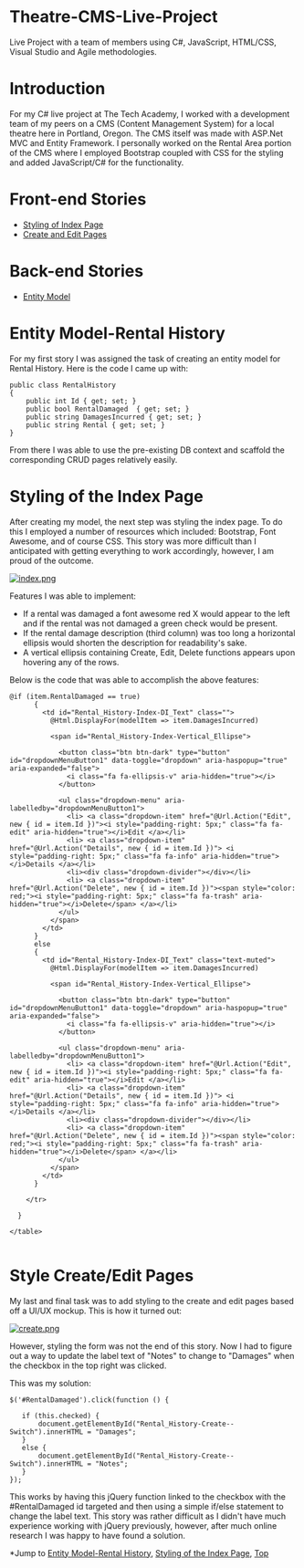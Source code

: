 
# Theatre-CMS-Live-Project <a id="top"></a>
Live Project with a team of members using C#, JavaScript, HTML/CSS, Visual Studio and Agile methodologies.
# Introduction 
For my C# live project at The Tech Academy, I worked with a development team of my peers on a CMS (Content Management System) for a local theatre here in Portland, Oregon. The CMS itself was made with ASP.Net MVC and Entity Framework. I personally worked on the Rental Area portion of the CMS where I employed Bootstrap coupled with CSS for the styling and added JavaScript/C# for the functionality.
# Front-end Stories
* [Styling of Index Page](#index-page)
* [Create and Edit Pages](#create-edit)


# Back-end Stories
* [Entity Model](#entity-model)



# Entity Model-Rental History <a id="entity-model"></a>
For my first story I was assigned the task of creating an entity model for Rental History. Here is the code I came up with:
```
public class RentalHistory
{
    public int Id { get; set; }
    public bool RentalDamaged  { get; set; }
    public string DamagesIncurred { get; set; }
    public string Rental { get; set; }
}
```
From there I was able to use the pre-existing DB context and scaffold the corresponding CRUD pages relatively easily.


# Styling of the Index Page <a id="index-page"></a>
After creating my model, the next step was styling the index page. To do this I employed a number of resources which included: Bootstrap, Font Awesome, and of course CSS. This story was more difficult than I anticipated with getting everything to work accordingly, however, I am proud of the outcome.

[![index.png](https://i.postimg.cc/SRTGtf4m/index.png)](https://postimg.cc/0KSmzmr4)

Features I was able to implement:
- If a rental was damaged a font awesome red X would appear to the left and if the rental was not damaged a green check would be present. 
- If the rental damage description (third column) was too long a horizontal ellipsis would shorten the description for readability's sake.
- A vertical ellipsis containing Create, Edit, Delete functions appears upon hovering any of the rows.

Below is the code that was able to accomplish the above features: 

```
@if (item.RentalDamaged == true)
      {
        <td id="Rental_History-Index-DI_Text" class="">
          @Html.DisplayFor(modelItem => item.DamagesIncurred)

          <span id="Rental_History-Index-Vertical_Ellipse">

            <button class="btn btn-dark" type="button" id="dropdownMenuButton1" data-toggle="dropdown" aria-haspopup="true" aria-expanded="false">
              <i class="fa fa-ellipsis-v" aria-hidden="true"></i>
            </button>

            <ul class="dropdown-menu" aria-labelledby="dropdownMenuButton1">
              <li> <a class="dropdown-item" href="@Url.Action("Edit", new { id = item.Id })"><i style="padding-right: 5px;" class="fa fa-edit" aria-hidden="true"></i>Edit </a></li>
              <li> <a class="dropdown-item" href="@Url.Action("Details", new { id = item.Id })"> <i style="padding-right: 5px;" class="fa fa-info" aria-hidden="true"></i>Details </a></li>
              <li><div class="dropdown-divider"></div></li>
              <li> <a class="dropdown-item" href="@Url.Action("Delete", new { id = item.Id })"><span style="color: red;"><i style="padding-right: 5px;" class="fa fa-trash" aria-hidden="true"></i>Delete</span> </a></li>
            </ul>
          </span>
        </td>
      }
      else
      {
        <td id="Rental_History-Index-DI_Text" class="text-muted">
          @Html.DisplayFor(modelItem => item.DamagesIncurred)

          <span id="Rental_History-Index-Vertical_Ellipse">

            <button class="btn btn-dark" type="button" id="dropdownMenuButton1" data-toggle="dropdown" aria-haspopup="true" aria-expanded="false">
              <i class="fa fa-ellipsis-v" aria-hidden="true"></i>
            </button>

            <ul class="dropdown-menu" aria-labelledby="dropdownMenuButton1">
              <li> <a class="dropdown-item" href="@Url.Action("Edit", new { id = item.Id })"><i style="padding-right: 5px;" class="fa fa-edit" aria-hidden="true"></i>Edit </a></li>
              <li> <a class="dropdown-item" href="@Url.Action("Details", new { id = item.Id })"> <i style="padding-right: 5px;" class="fa fa-info" aria-hidden="true"></i>Details </a></li>
              <li><div class="dropdown-divider"></div></li>
              <li> <a class="dropdown-item" href="@Url.Action("Delete", new { id = item.Id })"><span style="color: red;"><i style="padding-right: 5px;" class="fa fa-trash" aria-hidden="true"></i>Delete</span> </a></li>
            </ul>
          </span>
        </td>
      }

    </tr>

  }

</table>
    
   ```
# Style Create/Edit Pages <a id="create-edit"></a>
My last and final task was to add styling to the create and edit pages based off a UI/UX mockup. This is how it turned out:

[![create.png](https://i.postimg.cc/tR3NBDwN/create.png)](https://postimg.cc/t7g6TdXs)

However, styling the form was not the end of this story. Now I had to figure out a way to update the label text of "Notes" to change to "Damages" when the checkbox in the top right was clicked.
 
 This was my solution:
 ```
 $('#RentalDamaged').click(function () {
    
    if (this.checked) {
        document.getElementById("Rental_History-Create--Switch").innerHTML = "Damages";
    }
    else {
        document.getElementById("Rental_History-Create--Switch").innerHTML = "Notes";
    }
});
 ```
 This works by having this jQuery function linked to the checkbox with the #RentalDamaged id targeted and then using a simple if/else statement to change the label text. This story was rather difficult as I didn't have much experience working with jQuery previously, however, after much online research I was happy to have found a solution.
 
 
 *Jump to [Entity Model-Rental History](#entity-model), [Styling of the Index Page](#index-page), [Top](#top)


